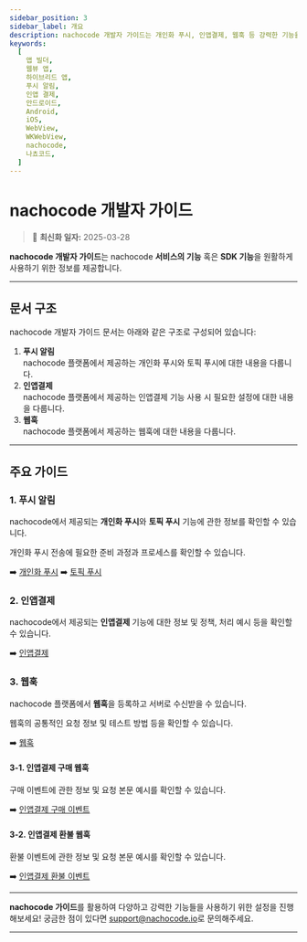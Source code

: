 ```yaml
---
sidebar_position: 3
sidebar_label: 개요
description: nachocode 개발자 가이드는 개인화 푸시, 인앱결제, 웹훅 등 강력한 기능을 쉽고 빠르게 사용할 수 있도록 안내하는 공식 가이드 문서입니다. 각 기능을 원활히 사용하기 위한 설정과 사용법을 확인하세요.
keywords:
  [
    앱 빌더,
    웹뷰 앱,
    하이브리드 앱,
    푸시 알림,
    인앱 결제,
    안드로이드,
    Android,
    iOS,
    WebView,
    WKWebView,
    nachocode,
    나쵸코드,
  ]
---
```


# nachocode 개발자 가이드

> 🔔 **최신화 일자:** 2025-03-28

**nachocode 개발자 가이드**는 nachocode **서비스의 기능** 혹은 **SDK 기능**을 원활하게 사용하기 위한 정보를 제공합니다.

---

## 문서 구조

nachocode 개발자 가이드 문서는 아래와 같은 구조로 구성되어 있습니다:

1. **푸시 알림**  
   nachocode 플랫폼에서 제공하는 개인화 푸시와 토픽 푸시에 대한 내용을 다룹니다.
2. **인앱결제**  
   nachocode 플랫폼에서 제공하는 인앱결제 기능 사용 시 필요한 설정에 대한 내용을 다룹니다.
3. **웹훅**  
   nachocode 플랫폼에서 제공하는 웹훅에 대한 내용을 다룹니다.

---

## 주요 가이드

### 1. 푸시 알림

nachocode에서 제공되는 **개인화 푸시**와 **토픽 푸시** 기능에 관한 정보를 확인할 수 있습니다.

개인화 푸시 전송에 필요한 준비 과정과 프로세스를 확인할 수 있습니다.

➡️ [개인화 푸시](./push/personal-push)
➡️ [토픽 푸시](./push/topic-push)

### 2. 인앱결제

nachocode에서 제공되는 **인앱결제** 기능에 대한 정보 및 정책, 처리 예시 등을 확인할 수 있습니다.

➡️ [인앱결제](./iap)

### 3. 웹훅

nachocode 플랫폼에서 **웹훅**을 등록하고 서버로 수신받을 수 있습니다.

웹훅의 공통적인 요청 정보 및 테스트 방법 등을 확인할 수 있습니다.

➡️ [웹훅](./webhook/overview)

#### 3-1. 인앱결제 구매 웹훅

구매 이벤트에 관한 정보 및 요청 본문 예시를 확인할 수 있습니다.

➡️ [인앱결제 구매 이벤트](./webhook/iap/purchase)

#### 3-2. 인앱결제 환불 웹훅

환불 이벤트에 관한 정보 및 요청 본문 예시를 확인할 수 있습니다.

➡️ [인앱결제 환불 이벤트](./webhook/iap/refund)

---

**nachocode 가이드**를 활용하여 다양하고 강력한 기능들을 사용하기 위한 설정을 진행해보세요!
궁금한 점이 있다면 [support@nachocode.io](mailto:support@nachocode.io)로 문의해주세요.

---

